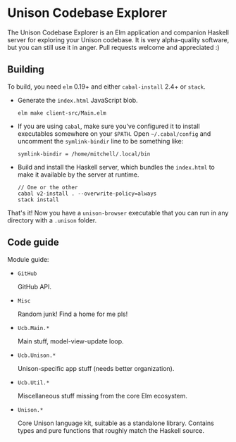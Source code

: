 # Unison Codebase Explorer

The Unison Codebase Explorer is an Elm application and companion Haskell server
for exploring your Unison codebase. It is very alpha-quality software, but you
can still use it in anger. Pull requests welcome and appreciated :)

## Building

To build, you need `elm` 0.19+ and either `cabal-install` 2.4+ or `stack`.

* Generate the `index.html` JavaScript blob.

      elm make client-src/Main.elm

* If you are using `cabal`, make sure you've configured it to install
  executables somewhere on your `$PATH`. Open `~/.cabal/config` and uncomment
  the `symlink-bindir` line to be something like:

      symlink-bindir = /home/mitchell/.local/bin

* Build and install the Haskell server, which bundles the `index.html` to make
  it available by the server at runtime.

      // One or the other
      cabal v2-install . --overwrite-policy=always
      stack install

That's it! Now you have a `unison-browser` executable that you can run in any
directory with a `.unison` folder.

## Code guide

Module guide:

* `GitHub`

  GitHub API.

* `Misc`

  Random junk! Find a home for me pls!

* `Ucb.Main.*`

  Main stuff, model-view-update loop.

* `Ucb.Unison.*`

  Unison-specific app stuff (needs better organization).

* `Ucb.Util.*`

  Miscellaneous stuff missing from the core Elm ecosystem.

* `Unison.*`

  Core Unison language kit, suitable as a standalone library. Contains types and
  pure functions that roughly match the Haskell source.
